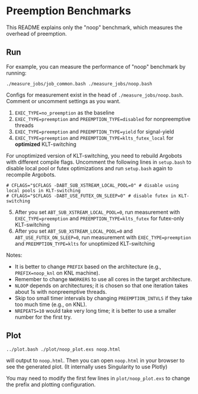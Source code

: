 # Preemption Benchmarks

This README explains only the "noop" benchmark, which measures the overhead of preemption.

## Run

For example, you can measure the performance of "noop" benchmark by running:
```
./measure_jobs/job_common.bash ./measure_jobs/noop.bash
```

Configs for measurement exist in the head of `./measure_jobs/noop.bash`.
Comment or uncomment settings as you want.

1. `EXEC_TYPE=no_preemption` as the baseline
2. `EXEC_TYPE=preemption` and `PREEMPTION_TYPE=disabled` for nonpreemptive threads
3. `EXEC_TYPE=preemption` and `PREEMPTION_TYPE=yield` for signal-yield
4. `EXEC_TYPE=preemption` and `PREEMPTION_TYPE=klts_futex_local` for **optimized** KLT-switching

For unoptimized version of KLT-switching, you need to rebuild Argobots with different compile flags.
Uncomment the following lines in `setup.bash` to disable local pool or futex optimizations and run `setup.bash` again to recompile Argobots.
```
# CFLAGS="$CFLAGS -DABT_SUB_XSTREAM_LOCAL_POOL=0" # disable using local pools in KLT-switching
# CFLAGS="$CFLAGS -DABT_USE_FUTEX_ON_SLEEP=0" # disable futex in KLT-switching
```

5. After you set `ABT_SUB_XSTREAM_LOCAL_POOL=0`, run measurement with `EXEC_TYPE=preemption` and `PREEMPTION_TYPE=klts_futex` for futex-only KLT-switching
6. After you set `ABT_SUB_XSTREAM_LOCAL_POOL=0` and `ABT_USE_FUTEX_ON_SLEEP=0`, run measurement with `EXEC_TYPE=preemption` and `PREEMPTION_TYPE=klts` for unoptimized KLT-switching

Notes:
- It is better to change `PREFIX` based on the architecture (e.g., `PREFIX=noop_knl` on KNL machine).
- Remember to change `NWORKERS` to use all cores in the target architecture.
- `NLOOP` depends on architectures; it is chosen so that one iteration takes about 1s with nonpreemptive threads.
- Skip too small timer intervals by changing `PREEMPTION_INTVLS` if they take too much time (e.g., on KNL).
- `NREPEATS=10` would take very long time; it is better to use a smaller number for the first try.

## Plot

```
../plot.bash ./plot/noop_plot.exs noop.html
```
will output to `noop.html`.
Then you can open `noop.html` in your browser to see the generated plot.
(It internally uses Singularity to use Plotly)

You may need to modify the first few lines in `plot/noop_plot.exs` to change the prefix and plotting configuration.
